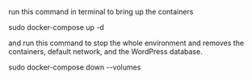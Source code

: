 run this command in terminal to bring up the containers

sudo docker-compose up -d

and run this command to stop the whole environment and removes the containers, default network, and the WordPress database.

sudo docker-compose down --volumes 


